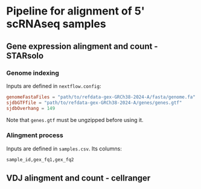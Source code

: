 # Pipeline for alignment of 5' scRNAseq samples

## Gene expression alingment and count - STARsolo

### Genome indexing

Inputs are defined in `nextflow.config`:

```conf
genomeFastaFiles = "path/to/refdata-gex-GRCh38-2024-A/fasta/genome.fa"
sjdbGTFfile = "path/to/refdata-gex-GRCh38-2024-A/genes/genes.gtf"
sjdbOverhang = 149
```

Note that `genes.gtf` must be ungzipped before using it.

### Alingment process

Inputs are defined in `samples.csv`. Its columns:

```
sample_id,gex_fq1,gex_fq2
```

## VDJ alingment and count - cellranger

